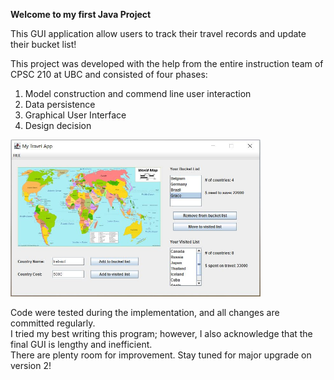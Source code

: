 **Welcome to my first Java Project**

This GUI application allow users to track their travel records and update their bucket list!  

This project was developed with the help from the entire instruction team of CPSC 210 at UBC and consisted of four phases:
1. Model construction and commend line user interaction
2. Data persistence 
3. Graphical User Interface 
4. Design decision   

<img src="Project_GUI.JPG" alt="drawing" width="400"/>

Code were tested during the implementation, and all changes are committed regularly.   
I tried my best writing this program; however, I also acknowledge that the final GUI is lengthy and inefficient.   
There are plenty room for improvement. Stay tuned for major upgrade on version 2! 
